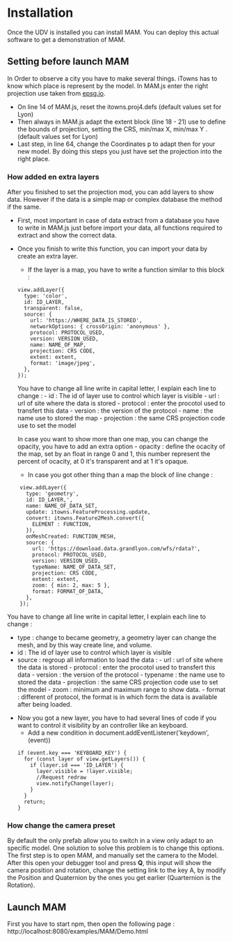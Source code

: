 # Installation

Once the UDV is installed you can install MAM. You can deploy this actual software to get a demonstration of MAM.

## Setting before launch MAM

In Order to observe a city you have to make several things. iTowns has to know which place is represent by the model. In MAM.js enter the right projection use taken from [epsg.io](https://epsg.io).
*  On line 14 of MAM.js, reset the itowns.proj4.defs (default values set for Lyon)
*  Then always in MAM.js adapt the extent block (line 18 - 21) use to define the bounds of projection, setting the CRS, min/max X, min/max Y . (default values set for Lyon)
*  Last step, in line 64, change the Coordinates p to adapt then for your new model.
By doing this steps you just have set the projection into the right place.

### How added en extra layers

After you finished to set the projection mod, you can add layers to show data. However if the data is a simple map or complex database the method if the same.
* First, most important in case of data extract from a database you have to write in MAM.js just before import your data, all functions required to extract and show the correct data.
* Once you finish to write this function, you can import your data by create an extra layer.
    * If the layer is a map, you have to write a function similar to this block :
    ```
    view.addLayer({
      type: 'color',
      id: ID_LAYER,
      transparent: false,
      source: {
        url: 'https://WHERE_DATA_IS_STORED',
        networkOptions: { crossOrigin: 'anonymous' },
        protocol: PROTOCOL_USED,
        version: VERSION_USED,
        name: NAME_OF_MAP,
        projection: CRS CODE,
        extent: extent,
        format: 'image/jpeg',
      },
    });
    ```
    You have to change all line write in capital letter, I explain each line to change :
      -  id : The id of layer use to control which layer is visible
      -  url : url of site where the data is stored
      -  protocol : enter the procotol used to transfert this data
      -  version : the version of the protocol
      -  name : the name use to stored the map
      -  projection : the same CRS projection code use to set the model

    In case you want to show more than one map, you can change the opacity, you have to add an extra option
      - opacity : define the ocacity of the map, set by an float in range 0 and 1, this number represent the percent of ocacity, at 0 it's transparent and at 1 it's opaque.

    * In case you got other thing than a map the block of line change :
```
    view.addLayer({
      type: 'geometry',
      id: ID_LAYER,',
      name: NAME_OF_DATA_SET,
      update: itowns.FeatureProcessing.update,
      convert: itowns.Feature2Mesh.convert({
        ELEMENT : FUNCTION,
      }),
      onMeshCreated: FUNCTION_MESH,
      source: {
        url: 'https://download.data.grandlyon.com/wfs/rdata?',
        protocol: PROTOCOL_USED,
        version: VERSION_USED,
        typeName: NAME_OF_DATA_SET,
        projection: CRS CODE,
        extent: extent,
        zoom: { min: 2, max: 5 },
        format: FORMAT_OF_DATA,
      },
    });
```
You have to change all line write in capital letter, I explain each line to change :
  -  type : change to became geometry, a geometry layer can change the mesh, and by this way create line, and volume.
  -  id : The id of layer use to control which layer is visible
  -  source : regroup all information to load the data :
    -  url : url of site where the data is stored
    -  protocol : enter the procotol used to transfert this data
    -  version : the version of the protocol
    -  typename : the name use to stored the data
    -  projection : the same CRS projection code use to set the model
    -  zoom : minimum and maximum range to show data.
    -  format : different of protocol, the format is in which form the data is available after being loaded.

* Now you got a new layer, you have to had several lines of code if you want to control it visibility by an controller like an keyboard.
  * Add a new condition in document.addEventListener('keydown', (event))
  ```
  if (event.key === 'KEYBOARD_KEY') {
    for (const layer of view.getLayers()) {
      if (layer.id === 'ID_LAYER') {
        layer.visible = !layer.visible;
        //Request redraw
        view.notifyChange(layer);
      }
    }
    return;
  }
  ```
### How change the camera preset

By default the only prefab allow you to switch in a view only adapt to an specific model. One solution to solve this problem is to change this options. The first step is to open MAM, and manually set the camera to the Model. After this open your debugger tool and press **Q**, this input will show the camera position and rotation, change the setting link to the key A, by modify the Position and Quaternion by the ones you get earlier (Quarternion is the Rotation).

## Launch MAM

First you have to start npm, then open the following page :  http://localhost:8080/examples/MAM/Demo.html
